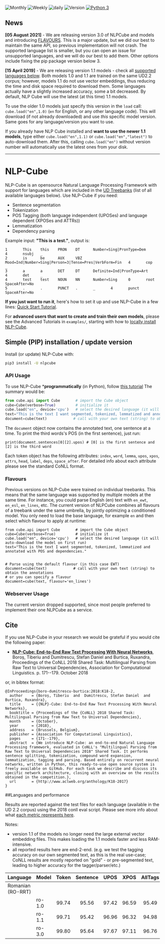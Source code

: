 ![Monthly](https://img.shields.io/pypi/dm/nlpcube.svg) ![Weekly](https://img.shields.io/pypi/dw/nlpcube.svg) ![daily](https://img.shields.io/pypi/dd/nlpcube.svg)
![Version](https://badge.fury.io/py/nlpcube.svg) [![Python 3](https://img.shields.io/badge/python-3-blue.svg)](https://www.python.org/downloads/release/python-360/) 

## News
**[05 August 2021]** - We are releasing version 3.0 of NLPCube and models and introducing [FLAVOURS](#flavours). This is a major update, but we did our best to maintain the same API, so previous implementation will not crash. The supported language list is smaller, but you can open an issue for unsupported languages, and we will do our best to add them. Other options include fixing the pip package version below 3. 

**[15 April 2019]** - We are releasing version 1.1 models - check all [supported languages below](#languages). Both models 1.0 and 1.1 are trained on the same UD2.2 corpus; however, models 1.1 do not use vector embeddings, thus reducing the time and disk space required to download them. Some languages actually have a slightly increased accuracy, some a bit decreased. By default, NLP Cube will use the latest (at this time) 1.1 models.

To use the older 1.0 models just specify this version in the ``load`` call: ``cube.load("en",1.0)`` (``en`` for English, or any other language code). This will download (if not already downloaded) and use _this_ specific model version. Same goes for any language/version you want to use.

If you already have NLP Cube installed and **want to use the newer 1.1 models**, type either ``cube.load("en",1.1)`` or ``cube.load("en","latest")`` to auto-download them. After this, calling ``cube.load("en")`` without version number will automatically use the latest ones from your disk.

<hr>

# NLP-Cube

NLP-Cube is an opensource Natural Language Processing Framework with support for languages which are included in the [UD Treebanks](http://universaldependencies.org/) (list of all available languages below). Use NLP-Cube if you need:
* Sentence segmentation
* Tokenization
* POS Tagging (both language independent (UPOSes) and language dependent (XPOSes and ATTRs))
* Lemmatization
* Dependency parsing

Example input: **"This is a test."**, output is: 
```
1       This    this    PRON    DT      Number=Sing|PronType=Dem        4       nsubj   _
2       is      be      AUX     VBZ     Mood=Ind|Number=Sing|Person=3|Tense=Pres|VerbForm=Fin   4       cop     _
3       a       a       DET     DT      Definite=Ind|PronType=Art       4       det     _
4       test    test    NOUN    NN      Number=Sing     0       root    SpaceAfter=No
5       .       .       PUNCT   .       _       4       punct   SpaceAfter=No
```

**If you just want to run it**, here's how to set it up and use NLP-Cube in a few lines: [Quick Start Tutorial](examples/1.%20NLP-Cube%20Quick%20Tutorial.ipynb).

For **advanced users that want to create and train their own models**, please see the Advanced Tutorials in ``examples/``, starting with how to [locally install NLP-Cube](examples/2.%20Advanced%20usage%20-%20NLP-Cube%20local%20installation.ipynb).

## Simple (PIP) installation / update version

Install (or update) NLP-Cube with:

```bash
pip3 install -U nlpcube
```
### API Usage 

To use NLP-Cube ***programmatically** (in Python), follow [this tutorial](examples/1.%20NLP-Cube%20Quick%20Tutorial.ipynb)
The summary would be:
```python
from cube.api import Cube       # import the Cube object
cube=Cube(verbose=True)         # initialize it
cube.load("en", device='cpu')   # select the desired language (it will auto-download the model on first run)
text="This is the text I want segmented, tokenized, lemmatized and annotated with POS and dependencies."
document=cube(text)            # call with your own text (string) to obtain the annotations
```
The ``document`` object now contains the annotated text, one sentence at a time. To print the third words's POS (in the first sentence), just run:
```
print(document.sentences[0][2].upos) # [0] is the first sentence and [2] is the third word
```
Each token object has the following attributes: ``index``, ``word``, ``lemma``, ``upos``, ``xpos``, ``attrs``, ``head``, ``label``, ``deps``, ``space_after``. For detailed info about each attribute please see the standard CoNLL format.

### Flavours

Previous versions on NLP-Cube were trained on individual treebanks. This means that the same language was supported by 
multiple models at the same time. For instance, you could parse English (en) text with `en_ewt`, `en_esl`, `en_lines`, 
etc. The current version of NLPCube combines all flavours of a treebank under the same umbrella, by jointly optimizing
a conditioned model. You only need to load the base language, for example `en` and then select which flavour to apply
at runtime:

```text
from cube.api import Cube       # import the Cube object
cube=Cube(verbose=True)         # initialize it
cube.load("en", device='cpu')   # select the desired language (it will auto-download the model on first run)
text="This is the text I want segmented, tokenized, lemmatized and annotated with POS and dependencies."


# Parse using the default flavour (in this case EWT)
document=cube(text)            # call with your own text (string) to obtain the annotations
# or you can specify a flavour
document=cube(text, flavour='en_lines') 
```

### Webserver Usage 
The current version dropped supported, since most people preferred to implement their one NLPCube as a service.

## Cite

If you use NLP-Cube in your research we would be grateful if you would cite the following paper: 
* [**NLP-Cube: End-to-End Raw Text Processing With Neural Networks**](http://www.aclweb.org/anthology/K18-2017), Boroș, Tiberiu and Dumitrescu, Stefan Daniel and Burtica, Ruxandra, Proceedings of the CoNLL 2018 Shared Task: Multilingual Parsing from Raw Text to Universal Dependencies, Association for Computational Linguistics. p. 171--179. October 2018 

or, in bibtex format: 

```
@InProceedings{boro-dumitrescu-burtica:2018:K18-2,
  author    = {Boroș, Tiberiu  and  Dumitrescu, Stefan Daniel  and  Burtica, Ruxandra},
  title     = {{NLP}-Cube: End-to-End Raw Text Processing With Neural Networks},
  booktitle = {Proceedings of the {CoNLL} 2018 Shared Task: Multilingual Parsing from Raw Text to Universal Dependencies},
  month     = {October},
  year      = {2018},
  address   = {Brussels, Belgium},
  publisher = {Association for Computational Linguistics},
  pages     = {171--179},
  abstract  = {We introduce NLP-Cube: an end-to-end Natural Language Processing framework, evaluated in CoNLL's "Multilingual Parsing from Raw Text to Universal Dependencies 2018" Shared Task. It performs sentence splitting, tokenization, compound word expansion, lemmatization, tagging and parsing. Based entirely on recurrent neural networks, written in Python, this ready-to-use open source system is freely available on GitHub. For each task we describe and discuss its specific network architecture, closing with an overview on the results obtained in the competition.},
  url       = {http://www.aclweb.org/anthology/K18-2017}
}
```


##Languages and performance

Results are reported against the test files for each language (available in the UD 2.2 corpus) using the 2018 conll eval script. Please see more info about what [each metric represents here](http://universaldependencies.org/conll18/evaluation.html). 

Notes: 
* version 1.1 of the models no longer need the large external vector embedding files. This makes loading the 1.1 models faster and less RAM-intensive.
* all reported results here are end-2-end. (e.g. we test the tagging accuracy on our own segmented text, as this is the real use-case; CoNLL results are mostly reported on "gold" - or pre-segmented text, leading to higher accuracy for the tagger/parser/etc.)

|Language|Model|Token|Sentence|UPOS|XPOS|AllTags|Lemmas|UAS|LAS|
|--------|-----|:---:|:------:|:--:|:--:|:-----:|:----:|:-:|:-:|
|Romanian (RO-RRT)|
| |ro-1.0|99.74|95.56|97.42|96.59|95.49|96.91|90.38|85.23|
| |ro-1.1|99.71|95.42|96.96|96.32|94.98|96.57|90.14|85.06|
| |ro-3.0|99.80|95.64|97.67|97.11|96.76|97.55|92.06|87.67|


